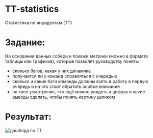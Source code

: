 # TT-statistics
Статистика по инцидентам (ТТ)

# Задание:
На основании данных собери и покажи метрики (можно в формате таблицы или графиков), которые позволят руководству понять:
- сколько багов, какая у них динамика
- получается ли у команд справляться с очередью
- сколько и какие баги команды должны взять в работу в первую очередь и на что стоит обратить особое внимание
- на твое усмотрение, что ещё можно увидеть в цифрах и какие выводы сделать, чтобы понять картину целиком

# Результат:
![дашборд по ТТ](https://github.com/anna-kriv0s/TT-statistics/assets/130139738/38e66dc2-31dd-4734-aa94-33e073fd506d)
